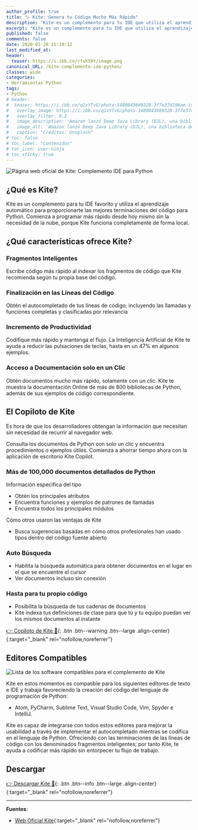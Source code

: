 ```yaml
---
author_profile: true
title: "▷ Kite: Genera tu Código Mucho Más Rápido"
description: "Kite es un complemento para tu IDE que utiliza el aprendizaje automático para proporcionarte terminaciones de código útiles para Python. Comienza a codificar más rápido desde hoy mismo."
excerpt: "Kite es un complemento para tu IDE que utiliza el aprendizaje automático para proporcionarte terminaciones de código útiles para Python. Comienza a codificar más rápido desde hoy mismo."
published: false
comments: false
date: 2020-01-28 15:10:12
last_modified_at: 
header:
  teaser: https://i.ibb.co/rfsK59t/image.png
canonical_URL: /kite-complemento-ide-python/
classes: wide
categories:
- Herramientas Python
tags:
- Python
# header:
#  teaser: https://i.ibb.co/q1xYTvG/photo-1480843669328-3f7e37d196ae-ixlib-rb-1-2.jpg
#   overlay_image: https://i.ibb.co/q1xYTvG/photo-1480843669328-3f7e37d196ae-ixlib-rb-1-2.jpg
#   overlay_filter: 0.2
#   image_description: 'Amazon lanzó Deep Java Library (DJL), una biblioteca de código abierto con API de Java para simplificar la capacitación, las pruebas, la implementación y la creación en 2020'
#   image_alt: 'Amazon lanzó Deep Java Library (DJL), una biblioteca de código abierto con API de Java para simplificar la capacitación, las pruebas, la implementación y la creación en 2002'
#   caption: "Créditos: Unsplash"
# toc: false
# toc_label: "Contenidos"
# toc_icon: user-ninja
# toc_sticky: true
---
```


![](https://i.ibb.co/rfsK59t/image.png "Página web oficial de Kite: Complemento IDE para Python")

## ¿Qué es Kite?

Kite es un complemento para tu IDE favorito y utiliza el aprendizaje automático para proporcionarte las mejores terminaciones del código para Python. Comienza a programar más rápido desde hoy mismo sin la necesidad de la nube, porque Kite funciona completamente de forma local.

## ¿Qué características ofrece Kite?

### Fragmentos Inteligentes

Escribe código más rápido al indexar los fragmentos de código que Kite recomienda según tu propia base del código.

### Finalización en las Líneas del Código

Obtén el autocompletado de tus líneas de código; incluyendo las llamadas y funciones completas y clasificadas por relevancia

### Incremento de Productividad

Codifique más rápido y mantenga el flujo. La Inteligencia Artificial de Kite te ayuda a reducir las pulsaciones de teclas, hasta en un 47% en algunos ejemplos.

### Acceso a Documentación solo en un Clic

Obtén documentos mucho más rápido, solamente con un clic. Kite te muestra la documentación Online de más de 800 bibliotecas de Python, además de sus ejemplos de código correspondiente.

## El Copiloto de Kite

Es hora de que los desarrolladores obtengan la información que necesitan sin necesidad de recurrir al navegador web.

Consulta los documentos de Python con solo un clic y encuentra procedimientos o ejemplos útiles. Comienza a ahorrar tiempo ahora con la aplicación de escritorio Kite Copilot.

### Más de 100,000 documentos detallados de Python

Información específica del tipo

- Obtén los principales atributos
- Encuentra funciones y ejemplos de patrones de llamadas
- Encuentra todos los principales módulos

Cómo otros usaron las ventajas de Kite

- Busca sugerencias basadas en cómo otros profesionales han usado tipos dentro del código fuente abierto

### Auto Búsqueda

- Habilita la búsqueda automática para obtener documentos en el lugar en el que se encuentre el cursor
- Ver documentos incluso sin conexión

### Hasta para tu propio código

- Posibilita la búsqueda de tus cadenas de documentos
- Kite indexa tus definiciones de clase para que tú y tu equipo puedan ver los mismos documentos al instante

[👉 Copiloto de Kite 🤞](https://kite.com/copilot/){: .btn .btn--warning .btn--large .align-center}{:target="_blank" rel="nofollow,noreferrer"}

## Editores Compatibles

![](https://i.ibb.co/S5htGvX/image.png "Lista de los software compatibles para el complemento de Kite")

Kite en estos momentos es compatible para los siguientes editores de texto e IDE y trabaja favoreciendo la creación del código del lenguaje de programación de Python:

- Atom, PyCharm, Sublime Text, Visual Studio Code, Vim, Spyder e IntelliJ.

Kite es capaz de integrarse con todos estos editores para mejorar la usabilidad a través de implementar el autocompletado mientras se codifica en el lenguaje de Python. Ofreciendo con las terminaciones de las líneas de código con los denominados fragmentos inteligentes; por tanto Kite, te ayuda a codificar más rápido sin entorpecer tu flujo de trabajo.

## Descargar

[👉 Descargar Kite 🤞](https://kite.com/download/){: .btn .btn--info .btn--large .align-center}{:target="_blank" rel="nofollow,noreferrer"}

_____

**Fuentes**:

* [Web Oficial Kite](https://kite.com/){:target="_blank" rel="nofollow,noreferrer"}
